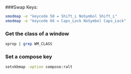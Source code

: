 ###Swap Keys:

```bash
xmodmap -e "keycode 50 = Shift_L NoSymbol Shift_L"
xmodmap -e "keycode 66 = Caps_Lock NoSymbol Caps_Lock"
```

### Get the class of a window
```bash
xprop | grep WM_CLASS
```

### Set a compose key
```bash
setxkbmap -option compose:ralt
```

